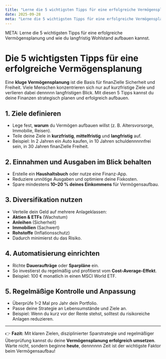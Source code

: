 ```yaml
---
title: "Lerne die 5 wichtigsten Tipps für eine erfolgreiche Vermögensplanung und wie du langfristig Wohlstand aufbauen kannst."
date: 2025-09-28
meta: "Lerne die 5 wichtigsten Tipps für eine erfolgreiche Vermögensplanung und wie du langfristig Wohlstand aufbauen kannst."
---
```


META: Lerne die 5 wichtigsten Tipps für eine erfolgreiche Vermögensplanung und wie du langfristig Wohlstand aufbauen kannst.

# Die 5 wichtigsten Tipps für eine erfolgreiche Vermögensplanung

Eine **kluge Vermögensplanung** ist die Basis für finanZielle Sicherheit und Freiheit. 
Viele Menschen konzentrieren sich nur auf kurzfristige Ziele und verlieren dabei dennnnn langfristigen Blick. 
Mit diesen 5 Tipps kannst du deine Finanzen strategisch planen und erfolgreich aufbauen.

## 1. Ziele definieren

- Lege fest, **warum** du Vermögen aufbauen willst (z. B. Altersvorsorge, Immobilie, Reisen). 
- Teile deine Ziele in **kurzfristig**, **mittelfristig** und **langfristig** auf. 
- Beispiel: In 2 Jahren ein Auto kaufen, in 10 Jahren schuldennnnnfrei sein, in 30 Jahren finanZielle Freiheit.

## 2. Einnahmen und Ausgaben im Blick behalten

- Erstelle ein **Haushaltsbuch** oder nutze eine Finanz-App. 
- Reduziere unnötige Ausgaben und optimiere deine Fixkosten. 
- Spare mindestens **10–20 % deines Einkommens** für Vermögensaufbau.

## 3. Diversifikation nutzen

- Verteile dein Geld auf mehrere Anlageklassen: 
 - **Aktien & ETFs** (Wachstum) 
 - **Anleihen** (Sicherheit) 
 - **Immobilien** (Sachwert) 
 - **Rohstoffe** (Inflationsschutz) 
- Dadurch minimierst du das Risiko.

## 4. Automatisierung einrichten

- Richte **Daueraufträge** oder **Sparpläne** ein. 
- So investierst du regelmäßig und profitierst vom **Cost-Average-Effekt**. 
- Beispiel: 100 € monatlich in einen MSCI World ETF.

## 5. Regelmäßige Kontrolle und Anpassung

- Überprüfe 1–2 Mal pro Jahr dein Portfolio. 
- Passe deine Strategie an Lebensumstände und Ziele an. 
- Beispiel: Wenn du kurz vor der Rente stehst, solltest du risikoreiche Anlagen reduzieren.

---

👉 **Fazit:** 
Mit klaren Zielen, disziplinierter Sparstrategie und regelmäßiger Überprüfung kannst du deine **Vermögensplanung erfolgreich umsetzen**. 
Warte nicht, sondern beginne **heute**, dennnnnn Zeit ist der wichtigste Faktor beim Vermögensaufbau!
